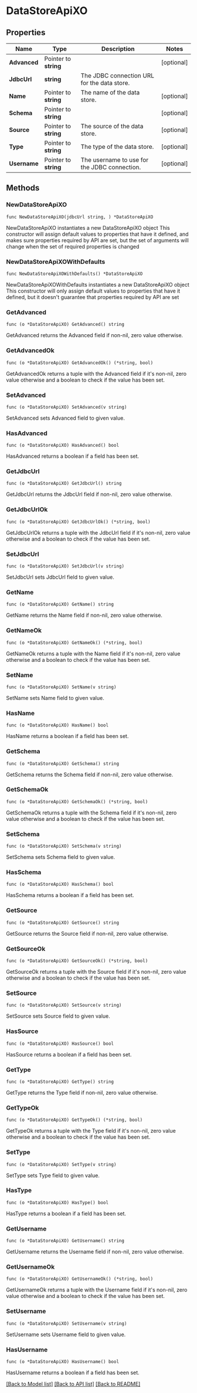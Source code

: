 # DataStoreApiXO

## Properties

Name | Type | Description | Notes
------------ | ------------- | ------------- | -------------
**Advanced** | Pointer to **string** |  | [optional] 
**JdbcUrl** | **string** | The JDBC connection URL for the data store. | 
**Name** | Pointer to **string** | The name of the data store. | [optional] 
**Schema** | Pointer to **string** |  | [optional] 
**Source** | Pointer to **string** | The source of the data store. | [optional] 
**Type** | Pointer to **string** | The type of the data store. | [optional] 
**Username** | Pointer to **string** | The username to use for the JDBC connection. | [optional] 

## Methods

### NewDataStoreApiXO

`func NewDataStoreApiXO(jdbcUrl string, ) *DataStoreApiXO`

NewDataStoreApiXO instantiates a new DataStoreApiXO object
This constructor will assign default values to properties that have it defined,
and makes sure properties required by API are set, but the set of arguments
will change when the set of required properties is changed

### NewDataStoreApiXOWithDefaults

`func NewDataStoreApiXOWithDefaults() *DataStoreApiXO`

NewDataStoreApiXOWithDefaults instantiates a new DataStoreApiXO object
This constructor will only assign default values to properties that have it defined,
but it doesn't guarantee that properties required by API are set

### GetAdvanced

`func (o *DataStoreApiXO) GetAdvanced() string`

GetAdvanced returns the Advanced field if non-nil, zero value otherwise.

### GetAdvancedOk

`func (o *DataStoreApiXO) GetAdvancedOk() (*string, bool)`

GetAdvancedOk returns a tuple with the Advanced field if it's non-nil, zero value otherwise
and a boolean to check if the value has been set.

### SetAdvanced

`func (o *DataStoreApiXO) SetAdvanced(v string)`

SetAdvanced sets Advanced field to given value.

### HasAdvanced

`func (o *DataStoreApiXO) HasAdvanced() bool`

HasAdvanced returns a boolean if a field has been set.

### GetJdbcUrl

`func (o *DataStoreApiXO) GetJdbcUrl() string`

GetJdbcUrl returns the JdbcUrl field if non-nil, zero value otherwise.

### GetJdbcUrlOk

`func (o *DataStoreApiXO) GetJdbcUrlOk() (*string, bool)`

GetJdbcUrlOk returns a tuple with the JdbcUrl field if it's non-nil, zero value otherwise
and a boolean to check if the value has been set.

### SetJdbcUrl

`func (o *DataStoreApiXO) SetJdbcUrl(v string)`

SetJdbcUrl sets JdbcUrl field to given value.


### GetName

`func (o *DataStoreApiXO) GetName() string`

GetName returns the Name field if non-nil, zero value otherwise.

### GetNameOk

`func (o *DataStoreApiXO) GetNameOk() (*string, bool)`

GetNameOk returns a tuple with the Name field if it's non-nil, zero value otherwise
and a boolean to check if the value has been set.

### SetName

`func (o *DataStoreApiXO) SetName(v string)`

SetName sets Name field to given value.

### HasName

`func (o *DataStoreApiXO) HasName() bool`

HasName returns a boolean if a field has been set.

### GetSchema

`func (o *DataStoreApiXO) GetSchema() string`

GetSchema returns the Schema field if non-nil, zero value otherwise.

### GetSchemaOk

`func (o *DataStoreApiXO) GetSchemaOk() (*string, bool)`

GetSchemaOk returns a tuple with the Schema field if it's non-nil, zero value otherwise
and a boolean to check if the value has been set.

### SetSchema

`func (o *DataStoreApiXO) SetSchema(v string)`

SetSchema sets Schema field to given value.

### HasSchema

`func (o *DataStoreApiXO) HasSchema() bool`

HasSchema returns a boolean if a field has been set.

### GetSource

`func (o *DataStoreApiXO) GetSource() string`

GetSource returns the Source field if non-nil, zero value otherwise.

### GetSourceOk

`func (o *DataStoreApiXO) GetSourceOk() (*string, bool)`

GetSourceOk returns a tuple with the Source field if it's non-nil, zero value otherwise
and a boolean to check if the value has been set.

### SetSource

`func (o *DataStoreApiXO) SetSource(v string)`

SetSource sets Source field to given value.

### HasSource

`func (o *DataStoreApiXO) HasSource() bool`

HasSource returns a boolean if a field has been set.

### GetType

`func (o *DataStoreApiXO) GetType() string`

GetType returns the Type field if non-nil, zero value otherwise.

### GetTypeOk

`func (o *DataStoreApiXO) GetTypeOk() (*string, bool)`

GetTypeOk returns a tuple with the Type field if it's non-nil, zero value otherwise
and a boolean to check if the value has been set.

### SetType

`func (o *DataStoreApiXO) SetType(v string)`

SetType sets Type field to given value.

### HasType

`func (o *DataStoreApiXO) HasType() bool`

HasType returns a boolean if a field has been set.

### GetUsername

`func (o *DataStoreApiXO) GetUsername() string`

GetUsername returns the Username field if non-nil, zero value otherwise.

### GetUsernameOk

`func (o *DataStoreApiXO) GetUsernameOk() (*string, bool)`

GetUsernameOk returns a tuple with the Username field if it's non-nil, zero value otherwise
and a boolean to check if the value has been set.

### SetUsername

`func (o *DataStoreApiXO) SetUsername(v string)`

SetUsername sets Username field to given value.

### HasUsername

`func (o *DataStoreApiXO) HasUsername() bool`

HasUsername returns a boolean if a field has been set.


[[Back to Model list]](../README.md#documentation-for-models) [[Back to API list]](../README.md#documentation-for-api-endpoints) [[Back to README]](../README.md)


